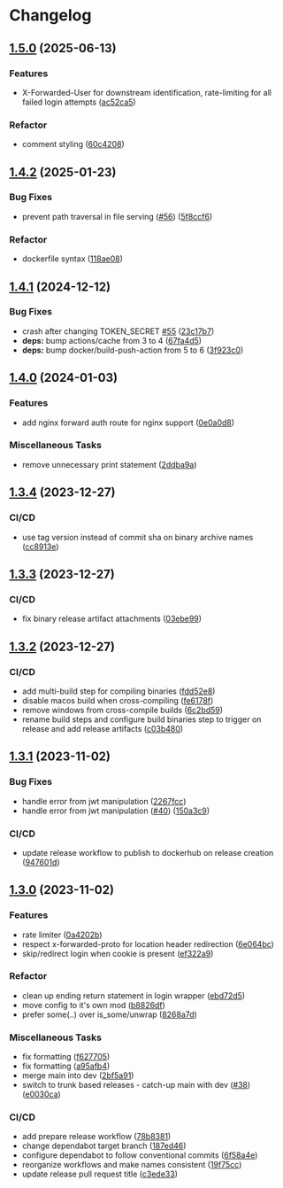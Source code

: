 # Changelog

## [1.5.0](https://github.com/nosduco/nforwardauth/compare/v1.4.2...v1.5.0) (2025-06-13)


### Features

* X-Forwarded-User for downstream identification, rate-limiting for all failed login attempts ([ac52ca5](https://github.com/nosduco/nforwardauth/commit/ac52ca5da86608fa33271bf4d68afded2a257ac3))


### Refactor

* comment styling ([60c4208](https://github.com/nosduco/nforwardauth/commit/60c42087513e4873850a04d066e41d5fd84dca9b))

## [1.4.2](https://github.com/nosduco/nforwardauth/compare/v1.4.1...v1.4.2) (2025-01-23)


### Bug Fixes

* prevent path traversal in file serving ([#56](https://github.com/nosduco/nforwardauth/issues/56)) ([5f8ccf6](https://github.com/nosduco/nforwardauth/commit/5f8ccf60366b79983cab90cdc37b1205f5eddeb4))


### Refactor

* dockerfile syntax ([118ae08](https://github.com/nosduco/nforwardauth/commit/118ae082ee1cd1825bf824157fc854a7fda37442))

## [1.4.1](https://github.com/nosduco/nforwardauth/compare/v1.4.0...v1.4.1) (2024-12-12)


### Bug Fixes

* crash after changing TOKEN_SECRET [#55](https://github.com/nosduco/nforwardauth/issues/55) ([23c17b7](https://github.com/nosduco/nforwardauth/commit/23c17b7856ac7c5c55ea1e0ef5a84f86dbb3b053))
* **deps:** bump actions/cache from 3 to 4 ([67fa4d5](https://github.com/nosduco/nforwardauth/commit/67fa4d597fa91ad816fa02fd81a89c4790b3f743))
* **deps:** bump docker/build-push-action from 5 to 6 ([3f923c0](https://github.com/nosduco/nforwardauth/commit/3f923c046faf7e47f200829198b0f48208cfbfd2))

## [1.4.0](https://github.com/nosduco/nforwardauth/compare/v1.3.4...v1.4.0) (2024-01-03)


### Features

* add nginx forward auth route for nginx support ([0e0a0d8](https://github.com/nosduco/nforwardauth/commit/0e0a0d8813cd1a6483493cb2b48e21eb1d3ffb98))


### Miscellaneous Tasks

* remove unnecessary print statement ([2ddba9a](https://github.com/nosduco/nforwardauth/commit/2ddba9a29f4acba764fb536c1817992d50001362))

## [1.3.4](https://github.com/nosduco/nforwardauth/compare/v1.3.3...v1.3.4) (2023-12-27)


### CI/CD

* use tag version instead of commit sha on binary archive names ([cc8913e](https://github.com/nosduco/nforwardauth/commit/cc8913eceb2042b80bd650080703659065e96212))

## [1.3.3](https://github.com/nosduco/nforwardauth/compare/v1.3.2...v1.3.3) (2023-12-27)


### CI/CD

* fix binary release artifact attachments ([03ebe99](https://github.com/nosduco/nforwardauth/commit/03ebe99c8523c22d75ba673bda519bfbff685426))

## [1.3.2](https://github.com/nosduco/nforwardauth/compare/v1.3.1...v1.3.2) (2023-12-27)


### CI/CD

* add multi-build step for compiling binaries ([fdd52e8](https://github.com/nosduco/nforwardauth/commit/fdd52e8ab2474de22e4b250ee5c097b5af7561d0))
* disable macos build when cross-compiling ([fe6178f](https://github.com/nosduco/nforwardauth/commit/fe6178f333c89adb9c7e2f186a3448346810869d))
* remove windows from cross-compile builds ([6c2bd59](https://github.com/nosduco/nforwardauth/commit/6c2bd594119997e04704e350593cddbeaf4ff922))
* rename build steps and configure build binaries step to trigger on release and add release artifacts ([c03b480](https://github.com/nosduco/nforwardauth/commit/c03b48090f965cc4903d0b17b0dffaac1bf733bc))

## [1.3.1](https://github.com/nosduco/nforwardauth/compare/v1.3.0...v1.3.1) (2023-11-02)


### Bug Fixes

* handle error from jwt manipulation ([2267fcc](https://github.com/nosduco/nforwardauth/commit/2267fcc22590da41782a38c4c56e0fd9c79db086))
* handle error from jwt manipulation ([#40](https://github.com/nosduco/nforwardauth/issues/40)) ([150a3c9](https://github.com/nosduco/nforwardauth/commit/150a3c9995935b1d14096bfeb6df2d7a78f743e1))


### CI/CD

* update release workflow to publish to dockerhub on release creation ([947601d](https://github.com/nosduco/nforwardauth/commit/947601dbb4b17207b8bd53a99060f5e6f2a5a150))

## [1.3.0](https://github.com/nosduco/nforwardauth/compare/v1.2.2...v1.3.0) (2023-11-02)


### Features

* rate limiter ([0a4202b](https://github.com/nosduco/nforwardauth/commit/0a4202b0d2dfcc25c7bf7dbec2168b54ef200f79))
* respect x-forwarded-proto for location header redirection ([6e064bc](https://github.com/nosduco/nforwardauth/commit/6e064bc77a5d2aaf6584984ebaf9ad543910d2fc))
* skip/redirect login when cookie is present ([ef322a9](https://github.com/nosduco/nforwardauth/commit/ef322a91b410d4b134c1af94b5efaa9513281aa1))


### Refactor

* clean up ending return statement in login wrapper ([ebd72d5](https://github.com/nosduco/nforwardauth/commit/ebd72d5ece7edf0203313a4498dd4af25dfb2d1b))
* move config to it's own mod ([b8826df](https://github.com/nosduco/nforwardauth/commit/b8826df2b8ca470b3c3bf8bb59997e16c681636f))
* prefer some(..) over is_some/unwrap ([8268a7d](https://github.com/nosduco/nforwardauth/commit/8268a7d22954bb66008ce84f3747249aeab00516))


### Miscellaneous Tasks

* fix formatting ([f627705](https://github.com/nosduco/nforwardauth/commit/f627705c91ce41c3f44b34222494425213c76783))
* fix formatting ([a95afb4](https://github.com/nosduco/nforwardauth/commit/a95afb4a44e44473ddf8bf08bacc2c285769c5fe))
* merge main into dev ([2bf5a91](https://github.com/nosduco/nforwardauth/commit/2bf5a9172445d4a858bb415e6c0c5fff9331b643))
* switch to trunk based releases - catch-up main with dev ([#38](https://github.com/nosduco/nforwardauth/issues/38)) ([e0030ca](https://github.com/nosduco/nforwardauth/commit/e0030ca5c36813b1eba58a2b995b5f5db263f1a8))


### CI/CD

* add prepare release workflow ([78b8381](https://github.com/nosduco/nforwardauth/commit/78b838168d1843e7a0bfcce58fd3c9e03d706497))
* change dependabot target branch ([187ed46](https://github.com/nosduco/nforwardauth/commit/187ed46696694f2764c1661efadc8151ae164041))
* configure dependabot to follow conventional commits ([6f58a4e](https://github.com/nosduco/nforwardauth/commit/6f58a4e6ebdac94666d40441102025d74715f5af))
* reorganize workflows and make names consistent ([19f75cc](https://github.com/nosduco/nforwardauth/commit/19f75cc36f51370a54689118d15cde7b644a112a))
* update release pull request title ([c3ede33](https://github.com/nosduco/nforwardauth/commit/c3ede331e840ba43145b42bbf2db0ac53d63c763))
